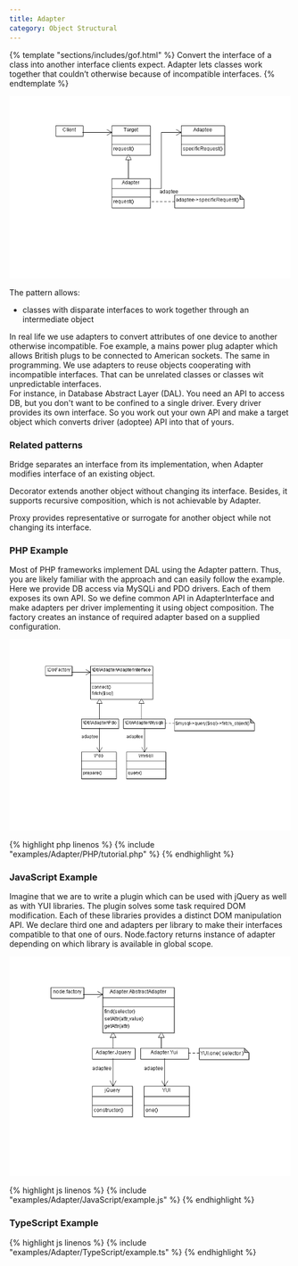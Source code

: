 ```yaml
---
title: Adapter
category: Object Structural
---
```


{% template "sections/includes/gof.html" %}
Convert the interface of a class into another interface clients expect. 
Adapter lets classes work together that couldn’t otherwise because of incompatible interfaces.
{% endtemplate %}


![Adapter pattern class diagram](./assets/img/Adapter/uml.png)

The pattern allows:

* classes with disparate interfaces to work together through an intermediate object

In real life we use adapters to convert attributes of one device to another otherwise incompatible. Foe example, 
a mains power plug adapter which allows British plugs to be connected to American sockets. 
The same in programming. We use adapters to reuse objects cooperating with 
incompatible interfaces. That can be unrelated classes or classes wit unpredictable interfaces.  
For instance, in Database Abstract Layer (DAL). You need an API
to access DB, but you don't want to be confined to a single driver. 
Every driver provides its own interface. So you work out your own API and make a 
target object which converts driver (adoptee) API into that of yours. 

### Related patterns

Bridge separates an interface from its implementation, when Adapter modifies interface of an existing object.

Decorator extends another object without changing its interface. Besides, it supports 
recursive composition, which is not achievable by Adapter.  

Proxy provides representative or surrogate for another object while not changing its interface.

###  PHP Example

Most of PHP frameworks implement DAL using the Adapter pattern. Thus, you are likely familiar with the approach 
and can easily follow the example. Here we provide DB access via MySQLi and PDO drivers. 
Each of them exposes its own API. So we define common API in AdapterInterface and 
make adapters per driver implementing it using object composition. The factory creates an instance of required adapter based 
on a supplied  configuration.

![Adapter pattern PHP example class diagram](./assets/img/Adapter/PHP/uml.png)


{% highlight php linenos %}
{% include "examples/Adapter/PHP/tutorial.php" %}
{% endhighlight %}


###  JavaScript Example

Imagine that we are to write a plugin which can be used with jQuery as well as with YUI libraries.
The plugin solves some task required DOM modification. Each of these libraries provides a distinct 
DOM manipulation API. We declare third one and adapters per library to make their 
interfaces compatible to that one of ours.  Node.factory returns instance of adapter depending on
which library is available in global scope.

![Adapter pattern EcmaScript example class diagram](./assets/img/Adapter/EcmaScript/uml.png)


{% highlight js linenos %}
{% include "examples/Adapter/JavaScript/example.js" %}
{% endhighlight %}



###  TypeScript Example


{% highlight js linenos %}
{% include "examples/Adapter/TypeScript/example.ts" %}
{% endhighlight %}
